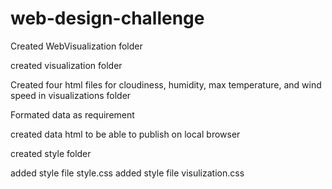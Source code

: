 # web-design-challenge
Created WebVisualization folder

created visualization folder

Created four html files for cloudiness, humidity, max temperature, and wind speed in visualizations folder

Formated data as requirement

created data html to be able to publish on local browser

created style folder

added style file style.css
added style file visulization.css
